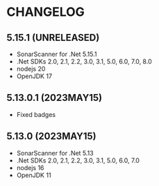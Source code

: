 # CHANGELOG

## 5.15.1 (UNRELEASED)

* SonarScanner for .Net 5.15.1
* .Net SDKs 2.0, 2.1, 2.2, 3.0, 3.1, 5.0, 6.0, 7.0, 8.0
* nodejs 20
* OpenJDK 17

## 5.13.0.1 (2023MAY15)

* Fixed badges

## 5.13.0 (2023MAY15)

* SonarScanner for .Net 5.13
* .Net SDKs 2.0, 2.1, 2.2, 3.0, 3.1, 5.0, 6.0, 7.0
* nodejs 16
* OpenJDK 11






